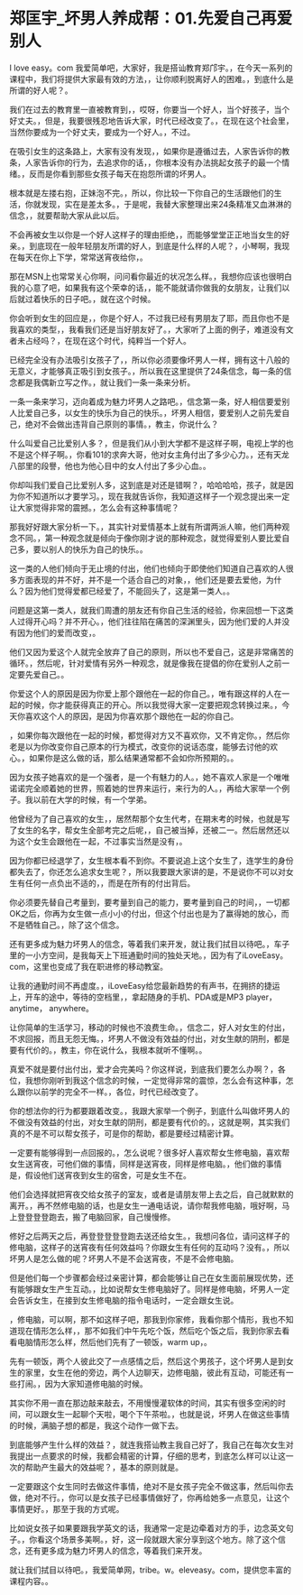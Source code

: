 # 郑匡宇_坏男人养成帮：01.先爱自己再爱别人

I love easy。com 我爱简单吧，大家好，我是搭讪教育郑邝宇。，在今天一系列的课程中，我们将提供大家最有效的方法，，让你顺利脱离好人的困难。，到底什么是所谓的好人呢？。

我们在过去的教育里一直被教育到，，哎呀，你要当一个好人，当个好孩子，当个好丈夫。，但是，我要很残忍地告诉大家，时代已经改变了。，在现在这个社会里，当然你要成为一个好丈夫，要成为一个好人。，不过。

在吸引女生的这条路上，大家有没有发现，，如果你是遵循过去，人家告诉你的教条，人家告诉你的行为，去追求你的话，，你根本没有办法挑起女孩子的最一个情绪。，反而是你看到那些女孩子每天在抱怨所谓的坏男人。

根本就是左搂右抱，正妹泡不完。，所以，你比较一下你自己的生活跟他们的生活，你就发现，实在是差太多。，于是呢，我替大家整理出来24条精准又血淋淋的信念，，就要帮助大家从此以后。

不会再被女生以你是一个好人这样子的理由拒绝，，而能够堂堂正正地当女生的好亲。，到底现在一般年轻朋友所谓的好人，到底是什么样的人呢？，小琴啊，我现在每天在你上下学，常常送宵夜给你，。

那在MSN上也常常关心你啊，问问看你最近的状况怎么样。，我想你应该也很明白我的心意了吧，如果我有这个荣幸的话，，能不能就请你做我的女朋友，让我们以后就过着快乐的日子吧。，就在这个时候。

你会听到女生的回应是，，你是个好人，不过我已经有男朋友了耶，而且你也不是我喜欢的类型，，我看我们还是当好朋友好了。，大家听了上面的例子，难道没有文者未占经吗？，在现在这个时代，纯粹当一个好人。

已经完全没有办法吸引女孩子了，，所以你必须要像坏男人一样，拥有这十八般的无意义，才能够真正吸引到女孩子。，所以我在这里提供了24条信念，每一条的信念都是我偶新立写之作。，就让我们一条一条来分析。

一条一条来学习，迈向着成为魅力坏男人之路吧。，信念第一条，好人相信要爱别人比爱自己多，以女生的快乐为自己的快乐。，坏男人相信，要爱别人之前先爱自己，绝对不会做出违背自己原则的事情。，教主，你说什么？

什么叫爱自己比爱别人多？，但是我们从小到大学都不是这样子啊，电视上学的也不是这个样子啊。，你看101的求奔大哥，他对女主角付出了多少心力。，还有天龙八部里的段譽，他也为他心目中的女人付出了多少心血。。

你却叫我们爱自己比爱别人多，这到底是对还是错啊？，哈哈哈哈，孩子，就是因为你不知道所以才要学习。，现在我就告诉你，我知道这样子一个观念提出来一定让大家觉得非常的震撼。，怎么会有这种事情呢？

那我好好跟大家分析一下。，其实针对爱情基本上就有所谓两派人嘛，他们两种观念不同。，第一种观念就是倾向于像你刚才说的那种观念，就觉得爱别人要比爱自己多，要以别人的快乐为自己的快乐。。

这一类的人他们倾向于无止境的付出，他们也倾向于即使他们知道自己喜欢的人很多方面表现的并不好，并不是一个适合自己的对象，，他们还是要去爱他，为什么？因为他们觉得爱都已经爱了，不能回头了，这是第一类人。。

问题是这第一类人，就我们周遭的朋友还有你自己生活的经验，你来回想一下这类人过得开心吗？并不开心。，他们往往陷在痛苦的深渊里头，因为他们爱的人并没有因为他们的爱而改变，。

他们又因为爱这个人就完全放弃了自己的原则，所以也不爱自己，这是非常痛苦的循环。，然后呢，针对爱情有另外一种观念，就是像我在提倡的你在爱别人之前一定要先爱自己。。

你爱这个人的原因是因为你爱上那个跟他在一起的你自己。，唯有跟这样的人在一起的时候，你才能获得真正的开心。所以我觉得大家一定要把观念转换过来。，今天你喜欢这个人的原因，是因为你喜欢那个跟他在一起的你自己。

，如果你每次跟他在一起的时候，都觉得对方又不喜欢你，又不肯定你。，然后你老是以为你改变你自己原本的行为模式，改变你的说话态度，能够去讨他的欢心。，如果你是这么做的话，那么结果通常都不会如你所预期的。。

因为女孩子她喜欢的是一个强者，是一个有魅力的人。，她不喜欢人家是一个唯唯诺诺完全顺着她的世界，照着她的世界来运行，来行为的人。，再给大家举一个例子。我以前在大学的时候，有一个学弟。

他曾经为了自己喜欢的女生，，居然帮那个女生代考，在期末考的时候，也就是写了女生的名字，帮女生全部考完之后呢，，自己被当掉，还被二一。然后居然还以为这个女生会跟他在一起，不过事实当然是没有，。

因为你都已经退学了，女生根本看不到你。不要说追上这个女生了，连学生的身份都失去了，你还怎么追求女生呢？，所以我要跟大家讲的是，不是说你不可以对女生有任何一点负出不适的，，而是在所有的付出背后。

你必须要先替自己考量到，要考量到自己的能力，要考量到自己的时间，，一切都OK之后，你再为女生做一点小小的付出，但这个付出也是为了赢得她的放心，而不是牺牲自己。，除了这个信念。

还有更多成为魅力坏男人的信念，等着我们来开发，就让我们拭目以待吧。，车子里的一小方空间，是我每天上下班通勤时间的独处天地。，因为有了iLoveEasy。com，这里也变成了我在职进修的移动教室。

让我的通勤时间不再虚度。，iLoveEasy给您最新趋势的有声书，在拥挤的捷运上，开车的途中，等待的空档里，，拿起随身的手机、PDA或是MP3 player， anytime， anywhere。

让你简单的生活学习，移动的时候也不浪费生命。，信念二，好人对女生的付出，不求回报，而且无怨无悔。，坏男人不做没有效益的付出，对女生献的阴刑，都是要有代价的。，教主，你在说什么，我根本就听不懂啊。。

真爱不就是要付出付出，爱才会完美吗？你这样说，到底我们要怎么办啊？，各位，我想你刚听到我这个信念的时候，一定觉得非常的震惊，怎么会有这种事，怎么跟你以前学的完全不一样。，各位，时代已经改变了。

你的想法你的行为都要跟着改变。，我跟大家举一个例子，到底什么叫做坏男人的不做没有效益的付出，对女生献的阴刑，都是要有代价的。，这就是啊，其实我们真的不是不可以帮女孩子，可是你的帮助，都是要经过精密计算。

一定要有能够得到一点回报的。，怎么说呢？很多好人喜欢帮女生修电脑，喜欢帮女生送宵夜，可他们做的事情，同样是送宵夜，同样是修电脑。，他们做的事情是，假设他们送宵夜到女生的宿舍，可是女生不在。

他们会选择就把宵夜交给女孩子的室友，或者是请朋友带上去之后，自己就默默的离开。，再不然修电脑的话，也是女生一通电话说，请你帮我修电脑，哦好啊，马上登登登登跑去，搬了电脑回家，自己慢慢修。

修好之后两天之后，再登登登登登跑去送还给女生。，我想问各位，请问这样子的修电脑，这样子的送宵夜有任何效益吗？你跟女生有任何的互动吗？没有。，所以坏男人是怎么做的呢？坏男人不是不会送宵夜，不是不会修电脑。

但是他们每一个步骤都会经过亲密计算，都会能够让自己在女生面前展现优势，还有能够跟女生产生互动。，比如说帮女生修电脑好了。同样是修电脑，坏男人一定会告诉女生，在接到女生修电脑的指令电话时，一定会跟女生说。

，修电脑，可以啊，那不如这样子吧，那我到你家修，我看你那个情形，我也不知道现在情形怎么样，，那不如我们中午先吃个饭，然后吃个饭之后，我到你家去看看电脑情形怎么样，然后他们先有了一顿饭，warm up，。

先有一顿饭，两个人彼此交了一点感情之后，然后这个男孩子，这个坏男人是到女生的家里，女生在他的旁边，两个人边聊天，边修电脑，彼此有互动，可能还有一些打闹。，因为大家知道修电脑的时候。

其实你不用一直在那边敲来敲去，不用慢慢灌软体的时间，其实有很多空闲的时间，可以跟女生一起聊个天啦，喝个下午茶啦。，也就是说，坏男人在做这些事情的时候，满脑子想的都是，我这个动作一做下去。

到底能够产生什么样的效益？，就连我搭讪教主我自己好了，我自己在每次女生对我提出一点要求的时候，我都会精密的计算，仔细的思考，到底怎么样可以让这一次的帮助产生最大的效益呢？，基本的原则就是。

一定要跟这个女生同时去做这件事情，绝对不是女孩子完全不做这事，然后叫你去做，绝对不行。，你可以是女孩子已经事情做好了，你再给她多一点意见，让这个事情更好。，那至于我的方式呢。

比如说女孩子如果要跟我学英文的话，我通常一定是边牵着对方的手，边念英文句子。，你看这个场景多美啊。，好，这一段就跟大家分享到这个地方。除了这个信念，还有更多成为魅力坏男人的信念，等着我们来开发。

就让我们拭目以待吧。，我爱简单网，tribe。w。eleveasy。com，提供您丰富的课程内容。。